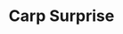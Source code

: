 ---
templateKey: blog-post
featuredpost: false
featuredimage: /assets/Carp_Surprise.png
title: Carp Surprise
description: Cooking
testfield: 418
---